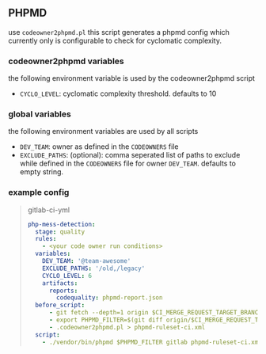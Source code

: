 ## PHPMD

use `codeowner2phpmd.pl` this script generates a phpmd config which currently only is configurable to check for cyclomatic complexity.

### codeowner2phpmd variables

the following environment variable is used by the codeowner2phpmd script
- `CYCLO_LEVEL`: cyclomatic complexity threshold. defaults to 10

### global variables

the following environment variables are used by all scripts
- `DEV_TEAM`: owner as defined in the `CODEOWNERS` file
- `EXCLUDE_PATHS`: (optional): comma seperated list of paths to exclude while defined in the `CODEOWNERS` file for owner `DEV_TEAM`. defaults to empty string.

### example config

> gitlab-ci-yml
> ```yaml
> php-mess-detection:
>   stage: quality
>   rules:
>     - <your code owner run conditions>
>   variables:
>     DEV_TEAM: '@team-awesome'
>     EXCLUDE_PATHS: '/old,/legacy'
>     CYCLO_LEVEL: 6
>     artifacts:
>       reports:
>         codequality: phpmd-report.json
>   before_script:
>       - git fetch --depth=1 origin $CI_MERGE_REQUEST_TARGET_BRANCH_NAME
>       - export PHPMD_FILTER=$(git diff origin/$CI_MERGE_REQUEST_TARGET_BRANCH_NAME..$CI_COMMIT_SHA --diff-filter=AM --name-only -- '***.php' | .tdin2codeowner-filter.pl)
>       - .codeowner2phpmd.pl > phpmd-ruleset-ci.xml
>   script:
>     - ./vendor/bin/phpmd $PHPMD_FILTER gitlab phpmd-ruleset-ci.xml | tee phpmd-report.json
> ```
